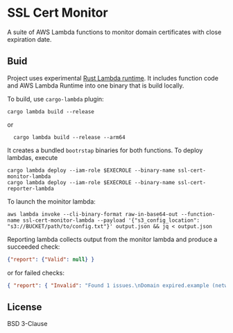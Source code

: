 # SSL Cert Monitor

A suite of AWS Lambda functions to monitor domain certificates with close expiration date.

## Buid

Project uses experimental [Rust Lambda runtime](https://github.com/awslabs/aws-lambda-rust-runtime). It includes function code and AWS Lambda Runtime into one binary that is build locally.

To build, use `cargo-lambda` plugin:

    cargo lambda build --release

or

	  cargo lambda build --release --arm64

It creates a bundled `bootrstap` binaries for both functions. To deploy lambdas, execute

    cargo lambda deploy --iam-role $EXECROLE --binary-name ssl-cert-monitor-lambda
    cargo lambda deploy --iam-role $EXECROLE --binary-name ssl-cert-reporter-lambda

To launch the moinitor lambda:

    aws lambda invoke --cli-binary-format raw-in-base64-out --function-name ssl-cert-monitor-lambda --payload '{"s3_config_location": "s3://BUCKET/path/to/config.txt"}' output.json && jq < output.json

Reporting lambda collects output from the monitor lambda and produce a succeeded check:

```json
{"report": {"Valid": null} }
```

or for failed checks:

```json
{ "report": { "Invalid": "Found 1 issues.\nDomain expired.example (network error: invalid peer certificate: Expired)" } }
```

## License

BSD 3-Clause
